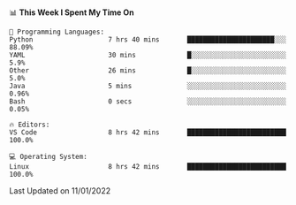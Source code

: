 <!--START_SECTION:waka-->
📊 **This Week I Spent My Time On** 

```text
💬 Programming Languages: 
Python                   7 hrs 40 mins       ██████████████████████░░░   88.09% 
YAML                     30 mins             █░░░░░░░░░░░░░░░░░░░░░░░░   5.9% 
Other                    26 mins             █░░░░░░░░░░░░░░░░░░░░░░░░   5.0% 
Java                     5 mins              ░░░░░░░░░░░░░░░░░░░░░░░░░   0.96% 
Bash                     0 secs              ░░░░░░░░░░░░░░░░░░░░░░░░░   0.05%

🔥 Editors: 
VS Code                  8 hrs 42 mins       █████████████████████████   100.0%

💻 Operating System: 
Linux                    8 hrs 42 mins       █████████████████████████   100.0%

```


 Last Updated on 11/01/2022
<!--END_SECTION:waka-->
